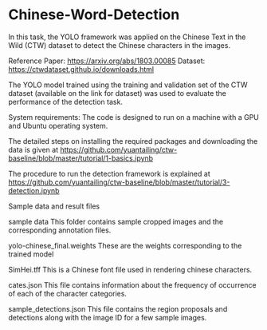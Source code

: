 # Chinese-Word-Detection
In this task, the YOLO framework was applied on the Chinese Text in the Wild (CTW) dataset to detect the Chinese characters in the images. 

Reference Paper: https://arxiv.org/abs/1803.00085
Dataset: https://ctwdataset.github.io/downloads.html

The YOLO model trained using the training and validation set of the CTW dataset (available on the link for dataset) was used to evaluate the performance of the detection task.

System requirements:
The code is designed to run on a machine with a GPU and Ubuntu operating system. 

The detailed steps on installing the required packages and downloading the data is given at
https://github.com/yuantailing/ctw-baseline/blob/master/tutorial/1-basics.ipynb

The procedure to run the detection framework is explained at
https://github.com/yuantailing/ctw-baseline/blob/master/tutorial/3-detection.ipynb

Sample data and result files

sample data
This folder contains sample cropped images and the corresponding annotation files.

yolo-chinese_final.weights
These are the weights corresponding to the trained model

SimHei.tff
This is a Chinese font file used in rendering chinese characters.

cates.json
This file contains information about the frequency of occurrence of each of the character categories. 

sample_detections.json
This file contains the region proposals and detections along with the image ID for a few sample images.

